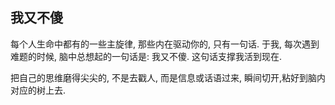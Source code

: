 ## 我又不傻
每个人生命中都有的一些主旋律,  那些内在驱动你的, 只有一句话. 
于我, 每次遇到难题的时候, 脑中总想起的一句话是: 我又不傻. 
这句话支撑我活到现在. 

把自己的思维磨得尖尖的, 不是去戳人, 而是信息或话语过来, 瞬间切开,粘好到脑内对应的树上去. 

